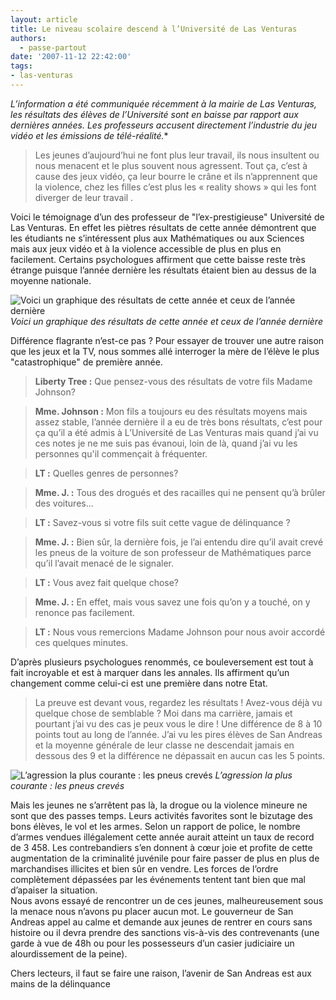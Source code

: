 ```yaml
---
layout: article
title: Le niveau scolaire descend à l’Université de Las Venturas
authors:
  - passe-partout
date: '2007-11-12 22:42:00'
tags:
- las-venturas
---
```


_L’information a été communiquée récemment à la mairie de Las Venturas, les résultats des élèves de l’Université sont en baisse par rapport aux dernières années. Les professeurs accusent directement l’industrie du jeu vidéo et les émissions de télé-réalité._\*

> Les jeunes d’aujourd’hui ne font plus leur travail, ils nous insultent ou nous menacent et le plus souvent nous agressent. Tout ça, c’est à cause des jeux vidéo, ça leur bourre le crâne et ils n’apprennent que la violence, chez les filles c’est plus les « reality shows » qui les font diverger de leur travail .

Voici le témoignage d’un des professeur de "l’ex-prestigieuse" Université de Las Venturas. En effet les piètres résultats de cette année démontrent que les étudiants ne s’intéressent plus aux Mathématiques ou aux Sciences mais aux jeux vidéo et à la violence accessible de plus en plus en facilement. Certains psychologues affirment que cette baisse reste très étrange puisque l’année dernière les résultats étaient bien au dessus de la moyenne nationale.

![Voici un graphique des résultats de cette année et ceux de l’année dernière]()
_Voici un graphique des résultats de cette année et ceux de l’année dernière_

Différence flagrante n’est-ce pas ? Pour essayer de trouver une autre raison que les jeux et la TV, nous sommes allé interroger la mère de l’élève le plus "catastrophique" de première année.

> **Liberty Tree :** Que pensez-vous des résultats de votre fils Madame Johnson?

> **Mme. Johnson :** Mon fils a toujours eu des résultats moyens mais assez stable, l’année dernière il a eu de très bons résultats, c’est pour ça qu’il a été admis à L’Université de Las Venturas mais quand j’ai vu ces notes je ne me suis pas évanoui, loin de là, quand j’ai vu les personnes qu'il commençait à fréquenter.

> **LT :** Quelles genres de personnes?

> **Mme. J. :** Tous des drogués et des racailles qui ne pensent qu’à brûler des voitures...

> **LT :** Savez-vous si votre fils suit cette vague de délinquance ?

> **Mme. J. :** Bien sûr, la dernière fois, je l’ai entendu dire qu’il avait crevé les pneus de la voiture de son professeur de Mathématiques parce qu’il l’avait menacé de le signaler.

> **LT :** Vous avez fait quelque chose?

> **Mme. J. :** En effet, mais vous savez une fois qu’on y a touché, on y renonce pas facilement.

> **LT :** Nous vous remercions Madame Johnson pour nous avoir accordé ces quelques minutes.

D’après plusieurs psychologues renommés, ce bouleversement est tout à fait incroyable et est à marquer dans les annales. Ils affirment qu’un changement comme celui-ci est une première dans notre Etat.

> La preuve est devant vous, regardez les résultats ! Avez-vous déjà vu quelque chose de semblable ? Moi dans ma carrière, jamais et pourtant j’ai vu des cas je peux vous le dire ! Une différence de 8 à 10 points tout au long de l’année. J’ai vu les pires élèves de San Andreas et la moyenne générale de leur classe ne descendait jamais en dessous des 9 et la différence ne dépassait en aucun cas les 5 points.

![L’agression la plus courante : les pneus crevés]()
_L’agression la plus courante : les pneus crevés_

Mais les jeunes ne s’arrêtent pas là, la drogue ou la violence mineure ne sont que des passes temps. Leurs activités favorites sont le bizutage des bons élèves, le vol et les armes. Selon un rapport de police, le nombre d’armes vendues illégalement cette année aurait atteint un taux de record de 3 458. Les contrebandiers s’en donnent à cœur joie et profite de cette augmentation de la criminalité juvénile pour faire passer de plus en plus de marchandises illicites et bien sûr en vendre. Les forces de l’ordre complètement dépassées par les événements tentent tant bien que mal d’apaiser la situation.  
Nous avons essayé de rencontrer un de ces jeunes, malheureusement sous la menace nous n’avons pu placer aucun mot. Le gouverneur de San Andreas appel au calme et demande aux jeunes de rentrer en cours sans histoire ou il devra prendre des sanctions vis-à-vis des contrevenants (une garde à vue de 48h ou pour les possesseurs d’un casier judiciaire un alourdissement de la peine).

Chers lecteurs, il faut se faire une raison, l’avenir de San Andreas est aux mains de la délinquance